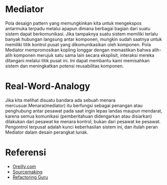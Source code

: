 # Mediator

Pola desaign pattern yang memungkinkan kita untuk mengekspos antarmuka terpadu melalui apapun dimana berbagai bagian dari suatu sistem dapat berkomunikasi. Jika tampaknya suatu sistem memiliki terlalu banyak hubungan langsung antar komponen, mungkin sudah saatnya untuk memiliki titik kontrol pusat yang dikomunikasikan oleh komponen. Pola Mediator mempromosikan kopling longgar dengan memastikan bahwa alih-alih komponen merujuk satu sama lain secara eksplisit, interaksi mereka ditangani melalui titik pusat ini. Ini dapat membantu kami memisahkan sistem dan meningkatkan potensi reusabilitas komponen.


# Real-Word-Analogy

Jika kita melihat disuatu bandara ada sebuah menara mercusuar.Menara(mediator) itu berfungsi sebagai penangan atau penghubung antar pesawat pada saat ingin lepas landas maupun mendarat, karena semua komunikasi (pemberitahuan didengarkan atau disiarkan) dilakukan dari pesawat ke menara kontrol, bukan dari pesawat ke pesawat. Pengontrol terpusat adalah kunci keberhasilan sistem ini, dan itulah peran Mediator dalam desain perangkat lunak.


# Referensi

* [Oreilly.com](https://www.oreilly.com/library/view/learning-javascript-design/9781449334840/ch09s06.html)
* [Sourcemaking](https://sourcemaking.com/design_patterns/mediator)
* [Refactoring Guru](https://refactoring.guru/design-patterns/mediator)